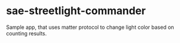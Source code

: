 # sae-streetlight-commander
Sample app, that uses matter protocol to change light color based on counting results.
